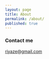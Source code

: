 ```yaml
---
layout: page
title: About
permalink: /about/
published: true
---
```



### Contact me

[riyaze@gmail.com](mailto:riyaze@gmail.com)
